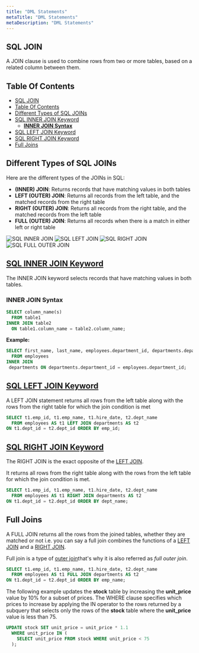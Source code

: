 ```yaml
---
title: "DML Statements"
metaTitle: "DML Statements"
metaDescription: "DML Statements"
---
```


## SQL JOIN

A JOIN clause is used to combine rows from two or more tables, based on a related column between them.

## Table Of Contents

- [SQL JOIN](#sql-join)
- [Table Of Contents](#table-of-contents)
- [Different Types of SQL JOINs](#different-types-of-sql-joins)
- [SQL INNER JOIN Keyword](#sql-inner-join-keyword)
  - [**INNER JOIN Syntax**](#inner-join-syntax)
- [SQL LEFT JOIN Keyword](#sql-left-join-keyword)
- [SQL RIGHT JOIN Keyword](#sql-right-join-keyword)
- [Full Joins](#full-joins)

## Different Types of SQL JOINs

Here are the different types of the JOINs in SQL:

- **(INNER) JOIN**: Returns records that have matching values in both tables
- **LEFT (OUTER) JOIN**: Returns all records from the left table, and the matched records from the right table
- **RIGHT (OUTER) JOIN**: Returns all records from the right table, and the matched records from the left table
- **FULL (OUTER) JOIN**: Returns all records when there is a match in either left or right table

![SQL INNER JOIN](media/image1.gif)
![SQL LEFT JOIN](media/image2.gif)
![SQL RIGHT JOIN](media/image3.gif)
![SQL FULL OUTER JOIN](media/image4.gif)

## [SQL INNER JOIN Keyword](https://www.w3schools.com/sql/sql_join_inner.asp)

The INNER JOIN keyword selects records that have matching values in both
tables.

### **INNER JOIN Syntax**

```sql
SELECT column_name(s)
  FROM table1
INNER JOIN table2
  ON table1.column_name = table2.column_name;
```

**Example:**

```sql
SELECT first_name, last_name, employees.department_id, departments.department_id,  department_name
  FROM employees
INNER JOIN
 departments ON departments.department_id = employees.department_id;
```

## [SQL LEFT JOIN Keyword](https://www.w3schools.com/sql/sql_join_inner.asp)

A LEFT JOIN statement returns all rows from the left table along with the rows from the right table for which the join condition is met

```sql
SELECT t1.emp_id, t1.emp_name, t1.hire_date, t2.dept_name
  FROM employees AS t1 LEFT JOIN departments AS t2
ON t1.dept_id = t2.dept_id ORDER BY emp_id;
```

## [SQL RIGHT JOIN Keyword](https://www.w3schools.com/sql/sql_join_inner.asp)

The RIGHT JOIN is the exact opposite of the [LEFT JOIN](https://www.tutorialrepublic.com/sql-tutorial/sql-left-join-operation.php).

It returns all rows from the right table along with the rows from the left table for which the join condition is met.

```sql
SELECT t1.emp_id, t1.emp_name, t1.hire_date, t2.dept_name
  FROM employees AS t1 RIGHT JOIN departments AS t2
ON t1.dept_id = t2.dept_id ORDER BY dept_name;                    
```

## Full Joins

A FULL JOIN returns all the rows from the joined tables, whether they are matched or not i.e. you can say a full join combines the functions of a [LEFT JOIN](https://www.tutorialrepublic.com/sql-tutorial/sql-left-join-operation.php) and a [RIGHT JOIN](https://www.tutorialrepublic.com/sql-tutorial/sql-right-join-operation.php).

Full join is a type of [outer join](https://www.tutorialrepublic.com/sql-tutorial/sql-joining-tables.php#outer-join)that's why it is also referred as *full outer join*.

```sql
SELECT t1.emp_id, t1.emp_name, t1.hire_date, t2.dept_name
  FROM employees AS t1 FULL JOIN departments AS t2
ON t1.dept_id = t2.dept_id ORDER BY emp_name;
```

The following example updates the **stock** table by increasing
the **unit_price** value by 10% for a subset of prices. The WHERE clause
specifies which prices to increase by applying the IN operator to the
rows returned by a subquery that selects only the rows of
the **stock** table where the **unit_price** value is less than 75.

```sql
UPDATE stock SET unit_price = unit_price * 1.1
  WHERE unit_price IN (
    SELECT unit_price FROM stock WHERE unit_price < 75
  );
```
